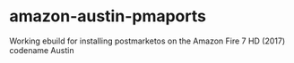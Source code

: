 # amazon-austin-pmaports
Working ebuild for installing postmarketos on the Amazon Fire 7 HD (2017) codename Austin
